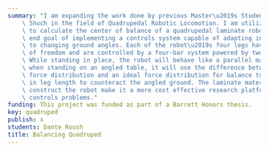 ```yaml
---
summary: "I am expanding the work done by previous Master\u2019s Student Ben\
    \ Shuch in the field of Quadrupedal Robotic Locomotion. I am utilizing force sensing\
    \ to calculate the center of balance of a quadrupedal laminate robot with the\
    \ end goal of implementing a controls system capable of adapting in real time\
    \ to changing ground angles. Each of the robot\u2019s four legs have two degrees\
    \ of freedom and are controlled by a four-bar system powered by two servo motors.\
    \ While standing in place, the robot will behave like a parallel manipulator;\
    \ when standing on an angled table, it will use the difference between the current\
    \ force distribution and an ideal force distribution for balance to direct a change\
    \ in leg length to counteract the angled ground. The laminate materials used to\
    \ construct the robot make it a more cost effective research platform for researching\
    \ controls problems."
funding: This project was funded as part of a Barrett Honors thesis.
key: quadruped
publish: x
students: Dante Roush
title: Balancing Quadruped
---
```

